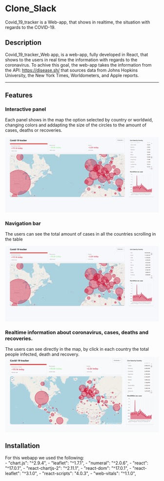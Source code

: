 # Clone_Slack
Covid_19_tracker is a Web-app, that shows in realtime, the situation with regards to the COVID-19.


## Description
Covid_19_tracker_Web app, is a web-app, fully developed in React, that shows to the users in real time the information with regards to the coronavirus. To achive this goal, the web-app takes the information from the API: https://disease.sh/ that sources data from Johns Hopkins University, the New York Times, Worldometers, and Apple reports.

-------------------------------------------------------------------------------------------------------------------------------------------------------------------------------

## Features

### **Interactive panel**
Each panel shows in the map the option selected by country or worldwid, changing colors and addapting the size of the circles to the amount of cases, deaths or recoveries.

![](https://github.com/AlbertCos/Covid_19_Tracker_WebApp/blob/master/covgif3.gif)


### **Navigation bar**
The users can see the total amount of cases in all the countries scrolling in the table

![](https://github.com/AlbertCos/Covid_19_Tracker_WebApp/blob/master/covgif2.gif)


### **Realtime information about coronavirus, cases, deaths and recoveries.**
The users can see directly in the map, by click in each country the total people infected, death and recovery.
![](https://github.com/AlbertCos/Covid_19_Tracker_WebApp/blob/master/covgif1.gif)

## Installation
For this webapp we used the following:  
    - "chart.js": "^2.9.4",
    - "leaflet": "^1.7.1",
    - "numeral": "^2.0.6",
    - "react": "^17.0.1",
    - "react-chartjs-2": "^2.11.1",
    - "react-dom": "^17.0.1",
    - "react-leaflet": "^3.1.0",
    - "react-scripts": "4.0.3",
    - "web-vitals": "^1.1.0",



